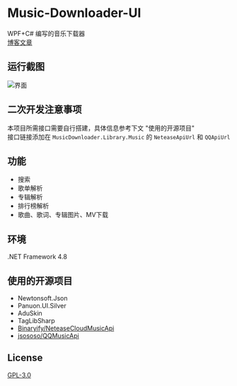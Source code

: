 # Music-Downloader-UI
WPF+C# 编写的音乐下载器<br>
[博客文章](https://www.nitian1207.cn/archives/496)

## 运行截图
![界面](/Music-Downloader-UI/Images/PIC.png)

## 二次开发注意事项
本项目所需接口需要自行搭建，具体信息参考下文 "使用的开源项目"<br>
接口链接添加在 `MusicDownloader.Library.Music` 的 `NeteaseApiUrl` 和 `QQApiUrl`

## 功能
* 搜索
* 歌单解析
* 专辑解析
* 排行榜解析
* 歌曲、歌词、专辑图片、MV下载

## 环境
.NET Framework 4.8

## 使用的开源项目
* Newtonsoft.Json
* Panuon.UI.Silver
* AduSkin
* TagLibSharp
* [Binaryify/NeteaseCloudMusicApi](https://github.com/Binaryify/NeteaseCloudMusicApi)
* [jsososo/QQMusicApi](https://github.com/jsososo/QQMusicApi)

## License
[GPL-3.0](https://github.com/NiTian1207/Music-Downloader-New-UI/blob/master/LICENSE)

